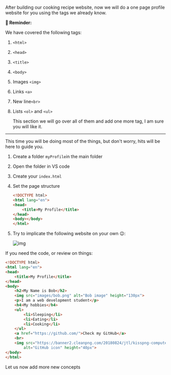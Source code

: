 After building our cooking recipe website, now we will do a one page profile website for you using the tags we already know. 

**🔁 Reminder:** 

We have covered the following tags: 

1. `<html>`

2. `<head>`

3. `<title>`

4. `<body>`

5. Images `<img>`

6. Links `<a>`

7. New line`<br>`

8. Lists `<ol>` and `<ul>`

   This section we will go over all of them and add one more tag, I am sure you will like it.

------

This time you will be doing most of the things, but don't worry, hits will be here to guide you.

1. Create a folder `myProfile`in the main folder

2. Open the folder in VS code

3. Create your `index.html`

4. Set the page structure 

   ```html
   <!DOCTYPE html>
   <html lang="en">
   <head>
       <title>My Profile</title>
   </head>
   <body></body>
   </html>
   ```

5. Try to implicate the following website on your own 😉:

   ![img](https://lh5.googleusercontent.com/oYD8kPcxTh6X7TubfObMLGDVPJJgax7IVVD7pJn3HTc6H4l9hwVZWX3B39fwmeM-21tV2rDehfDjUQ0RMRTnhebtWc22E0at521JPSGuHkaOmSZ3SWRUDBSg7Gs-jXveEBQ629mh)

If you need the code, or review on things:

```html
<!DOCTYPE html>
<html lang="en">
<head>
    <title>My Profile</title>
</head>
<body>
    <h2>My Name is Bob</h2>
    <img src="images/bob.png" alt="Bob image" height="130px">
    <p>I am a web development student</p>
    <h4>My hobbies</h4>
    <ul>
        <li>Sleeping</li>
        <li>Eating</li>
        <li>Cooking</li>
    </ul>
    <a href="https://github.com/">Check my GitHub</a>
    <br>
    <img src="https://banner2.cleanpng.com/20180824/jtl/kisspng-computer-icons-logo-portable-network-graphics-clip-icons-for-free-iconza-circle-social-5b7fe46b0bac53.1999041115351082030478.jpg"
        alt="GitHub icon" height="40px">
</body>
</html>
```

Let us now add more new concepts